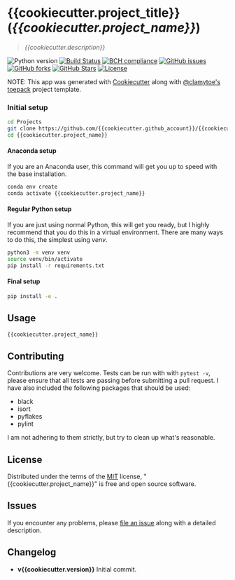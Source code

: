 # {{cookiecutter.project_title}} (*{{cookiecutter.project_name}}*)
> *{{cookiecutter.description}}*

![Python version][python-version]
[![Build Status][travis-image]][travis-url]
[![BCH compliance][bch-image]][bch-url]
[![GitHub issues][issues-image]][issues-url]
[![GitHub forks][fork-image]][fork-url]
[![GitHub Stars][stars-image]][stars-url]
[![License][license-image]][license-url]

NOTE: This app was generated with [Cookiecutter](https://github.com/audreyr/cookiecutter) along with [@clamytoe's](https://github.com/clamytoe) [toepack](https://github.com/clamytoe/toepack) project template.

### Initial setup
```bash
cd Projects
git clone https://github.com/{{cookiecutter.github_account}}/{{cookiecutter.project_name}}.git
cd {{cookiecutter.project_name}}
```

#### Anaconda setup
If you are an Anaconda user, this command will get you up to speed with the base installation.
```bash
conda env create
conda activate {{cookiecutter.project_name}}
```

#### Regular Python setup
If you are just using normal Python, this will get you ready, but I highly recommend that you do this in a virtual environment. There are many ways to do this, the simplest using *venv*.
```bash
python3 -m venv venv
source venv/bin/activate
pip install -r requirements.txt
```

#### Final setup
```bash
pip install -e .
```

## Usage
```bash
{{cookiecutter.project_name}}
```

## Contributing
Contributions are very welcome. Tests can be run with with `pytest -v`, please ensure that all tests are passing before submitting a pull request. I have also included the following packages that should be used:
* black
* isort
* pyflakes
* pylint

I am not adhering to them strictly, but try to clean up what's reasonable.

## License
Distributed under the terms of the [MIT](https://opensource.org/licenses/MIT) license, "{{cookiecutter.project_name}}" is free and open source software.

## Issues
If you encounter any problems, please [file an issue](https://github.com/clamytoe/toepack/issues) along with a detailed description.

## Changelog
* **v{{cookiecutter.version}}** Initial commit.

[python-version]:https://img.shields.io/badge/python-{{cookiecutter.python_version}}-brightgreen.svg
[travis-image]:https://travis-ci.org/{{cookiecutter.github_account}}/{{cookiecutter.project_name}}.svg?branch=master
[travis-url]:https://travis-ci.org/{{cookiecutter.github_account}}/{{cookiecutter.project_name}}
[bch-image]:https://bettercodehub.com/edge/badge/{{cookiecutter.github_account}}/{{cookiecutter.project_name}}?branch=master
[bch-url]:https://bettercodehub.com/
[issues-image]:https://img.shields.io/github/issues/{{cookiecutter.github_account}}/{{cookiecutter.project_name}}.svg
[issues-url]:https://github.com/{{cookiecutter.github_account}}/{{cookiecutter.project_name}}/issues
[fork-image]:https://img.shields.io/github/forks/{{cookiecutter.github_account}}/{{cookiecutter.project_name}}.svg
[fork-url]:https://github.com/{{cookiecutter.github_account}}/{{cookiecutter.project_name}}/network
[stars-image]:https://img.shields.io/github/stars/{{cookiecutter.github_account}}/{{cookiecutter.project_name}}.svg
[stars-url]:https://github.com/{{cookiecutter.github_account}}/{{cookiecutter.project_name}}/stargazers
[license-image]:https://img.shields.io/github/license/{{cookiecutter.github_account}}/{{cookiecutter.project_name}}.svg
[license-url]:https://github.com/{{cookiecutter.github_account}}/{{cookiecutter.project_name}}/blob/master/LICENSE
